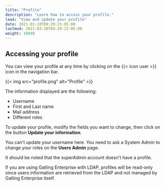 ```yaml
---
title: "Profile"
description: "Learn how to access your profile."
lead: "View and update your profile"
date: 2021-03-10T09:29:23-05:00
lastmod: 2021-03-10T09:29:23-05:00
weight: 10040
---
```


## Accessing your profile

You can view your profile at any time by clicking on the {{< icon user >}} icon in the navigation bar.

{{< img src="profile.png" alt="Profile" >}}

The information displayed are the following:

- Username
- First and Last name
- Mail address
- Different roles

To update your profile, modify the fields you want to change, then click on the button **Update your information**.

You can't update your username here. You need to ask a System Admin to change your roles on the **Users Admin** page.

It should be noted that the superAdmin account doesn't have a profile.

If you are using Gatling Enterprise with LDAP, profiles will be read-only since users information are retrieved from the LDAP and not managed by Gatling Enterprise itself.
